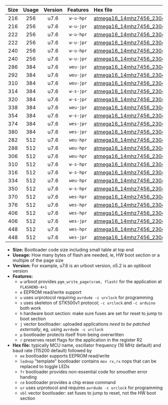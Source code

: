 |Size|Usage|Version|Features|Hex file|
|:-:|:-:|:-:|:-:|:--|
|216|256|u7.6|`w-u-hpr`|[atmega16_14mhz7456_230400bps_ur.hex](https://raw.githubusercontent.com/stefanrueger/urboot/main//atmega16_14mhz7456_230400bps_ur.hex)|
|216|256|u7.6|`w-u-jpr`|[atmega16_14mhz7456_230400bps_ur_vbl.hex](https://raw.githubusercontent.com/stefanrueger/urboot/main//atmega16_14mhz7456_230400bps_ur_vbl.hex)|
|222|256|u7.6|`w-u-hpr`|[atmega16_14mhz7456_230400bps_lednop_ur.hex](https://raw.githubusercontent.com/stefanrueger/urboot/main//atmega16_14mhz7456_230400bps_lednop_ur.hex)|
|222|256|u7.6|`w-u-jpr`|[atmega16_14mhz7456_230400bps_lednop_ur_vbl.hex](https://raw.githubusercontent.com/stefanrueger/urboot/main//atmega16_14mhz7456_230400bps_lednop_ur_vbl.hex)|
|240|256|u7.6|`w-u-hpr`|[atmega16_14mhz7456_230400bps_lednop_fr_ur.hex](https://raw.githubusercontent.com/stefanrueger/urboot/main//atmega16_14mhz7456_230400bps_lednop_fr_ur.hex)|
|240|256|u7.6|`w-u-jpr`|[atmega16_14mhz7456_230400bps_lednop_fr_ur_vbl.hex](https://raw.githubusercontent.com/stefanrueger/urboot/main//atmega16_14mhz7456_230400bps_lednop_fr_ur_vbl.hex)|
|286|384|u7.6|`weu-jpr`|[atmega16_14mhz7456_230400bps_ee_ur_vbl.hex](https://raw.githubusercontent.com/stefanrueger/urboot/main//atmega16_14mhz7456_230400bps_ee_ur_vbl.hex)|
|292|384|u7.6|`weu-jpr`|[atmega16_14mhz7456_230400bps_ee_lednop_ur_vbl.hex](https://raw.githubusercontent.com/stefanrueger/urboot/main//atmega16_14mhz7456_230400bps_ee_lednop_ur_vbl.hex)|
|310|384|u7.6|`weu-jpr`|[atmega16_14mhz7456_230400bps_ee_lednop_fr_ur_vbl.hex](https://raw.githubusercontent.com/stefanrueger/urboot/main//atmega16_14mhz7456_230400bps_ee_lednop_fr_ur_vbl.hex)|
|314|384|u7.6|`w-s-jpr`|[atmega16_14mhz7456_230400bps_vbl.hex](https://raw.githubusercontent.com/stefanrueger/urboot/main//atmega16_14mhz7456_230400bps_vbl.hex)|
|320|384|u7.6|`w-s-jpr`|[atmega16_14mhz7456_230400bps_lednop_vbl.hex](https://raw.githubusercontent.com/stefanrueger/urboot/main//atmega16_14mhz7456_230400bps_lednop_vbl.hex)|
|338|384|u7.6|`weu-jpr`|[atmega16_14mhz7456_230400bps_ee_lednop_fr_ce_ur_vbl.hex](https://raw.githubusercontent.com/stefanrueger/urboot/main//atmega16_14mhz7456_230400bps_ee_lednop_fr_ce_ur_vbl.hex)|
|354|384|u7.6|`w-s-jpr`|[atmega16_14mhz7456_230400bps_lednop_fr_vbl.hex](https://raw.githubusercontent.com/stefanrueger/urboot/main//atmega16_14mhz7456_230400bps_lednop_fr_vbl.hex)|
|374|384|u7.6|`wes-jpr`|[atmega16_14mhz7456_230400bps_ee_vbl.hex](https://raw.githubusercontent.com/stefanrueger/urboot/main//atmega16_14mhz7456_230400bps_ee_vbl.hex)|
|380|384|u7.6|`wes-jpr`|[atmega16_14mhz7456_230400bps_ee_lednop_vbl.hex](https://raw.githubusercontent.com/stefanrueger/urboot/main//atmega16_14mhz7456_230400bps_ee_lednop_vbl.hex)|
|282|512|u7.6|`weu-hpr`|[atmega16_14mhz7456_230400bps_ee_ur.hex](https://raw.githubusercontent.com/stefanrueger/urboot/main//atmega16_14mhz7456_230400bps_ee_ur.hex)|
|288|512|u7.6|`weu-hpr`|[atmega16_14mhz7456_230400bps_ee_lednop_ur.hex](https://raw.githubusercontent.com/stefanrueger/urboot/main//atmega16_14mhz7456_230400bps_ee_lednop_ur.hex)|
|306|512|u7.6|`weu-hpr`|[atmega16_14mhz7456_230400bps_ee_lednop_fr_ur.hex](https://raw.githubusercontent.com/stefanrueger/urboot/main//atmega16_14mhz7456_230400bps_ee_lednop_fr_ur.hex)|
|310|512|u7.6|`w-s-hpr`|[atmega16_14mhz7456_230400bps.hex](https://raw.githubusercontent.com/stefanrueger/urboot/main//atmega16_14mhz7456_230400bps.hex)|
|316|512|u7.6|`w-s-hpr`|[atmega16_14mhz7456_230400bps_lednop.hex](https://raw.githubusercontent.com/stefanrueger/urboot/main//atmega16_14mhz7456_230400bps_lednop.hex)|
|334|512|u7.6|`weu-hpr`|[atmega16_14mhz7456_230400bps_ee_lednop_fr_ce_ur.hex](https://raw.githubusercontent.com/stefanrueger/urboot/main//atmega16_14mhz7456_230400bps_ee_lednop_fr_ce_ur.hex)|
|350|512|u7.6|`w-s-hpr`|[atmega16_14mhz7456_230400bps_lednop_fr.hex](https://raw.githubusercontent.com/stefanrueger/urboot/main//atmega16_14mhz7456_230400bps_lednop_fr.hex)|
|370|512|u7.6|`wes-hpr`|[atmega16_14mhz7456_230400bps_ee.hex](https://raw.githubusercontent.com/stefanrueger/urboot/main//atmega16_14mhz7456_230400bps_ee.hex)|
|376|512|u7.6|`wes-hpr`|[atmega16_14mhz7456_230400bps_ee_lednop.hex](https://raw.githubusercontent.com/stefanrueger/urboot/main//atmega16_14mhz7456_230400bps_ee_lednop.hex)|
|406|512|u7.6|`wes-hpr`|[atmega16_14mhz7456_230400bps_ee_lednop_fr.hex](https://raw.githubusercontent.com/stefanrueger/urboot/main//atmega16_14mhz7456_230400bps_ee_lednop_fr.hex)|
|406|512|u7.6|`wes-jpr`|[atmega16_14mhz7456_230400bps_ee_lednop_fr_vbl.hex](https://raw.githubusercontent.com/stefanrueger/urboot/main//atmega16_14mhz7456_230400bps_ee_lednop_fr_vbl.hex)|
|448|512|u7.6|`wes-hpr`|[atmega16_14mhz7456_230400bps_ee_lednop_fr_ce.hex](https://raw.githubusercontent.com/stefanrueger/urboot/main//atmega16_14mhz7456_230400bps_ee_lednop_fr_ce.hex)|
|448|512|u7.6|`wes-jpr`|[atmega16_14mhz7456_230400bps_ee_lednop_fr_ce_vbl.hex](https://raw.githubusercontent.com/stefanrueger/urboot/main//atmega16_14mhz7456_230400bps_ee_lednop_fr_ce_vbl.hex)|

- **Size:** Bootloader code size including small table at top end
- **Useage:** How many bytes of flash are needed, ie, HW boot section or a multiple of the page size
- **Version:** For example, u7.6 is an urboot version, o5.2 is an optiboot version
- **Features:**
  + `w` urboot provides `pgm_write_page(sram, flash)` for the application at `FLASHEND-4+1`
  + `e` EEPROM read/write support
  + `u` uses urprotocol requiring `avrdude -c urclock` for programming
  + `s` uses skeleton of STK500v1 protocol; `-c urclock` and `-c arduino` both work
  + `h` hardware boot section: make sure fuses are set for reset to jump to boot section
  + `j` vector bootloader: uploaded applications *need to be patched externally*, eg, using `avrdude -c urclock`
  + `p` bootloader protects itself from being overwritten
  + `r` preserves reset flags for the application in the register R2
- **Hex file:** typically MCU name, oscillator frequency (16 MHz default) and baud rate (115200 default) followed by
  + `ee` bootloader supports EEPROM read/write
  + `lednop` "template" bootloader contains `mov rx,rx` nops that can be replaced to toggle LEDs
  + `fr` bootloader provides non-essential code for smoother error handing
  + `ce` bootloader provides a chip erase command
  + `ur` uses urprotocol and requires `avrdude -c urclock` for programming
  + `vbl` vector bootloader: set fuses to jump to reset, not the HW boot section
